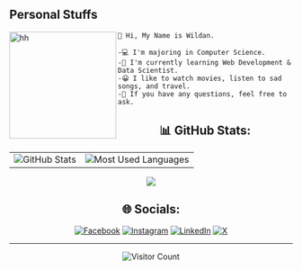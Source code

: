 ## Personal Stuffs

<img align="left" alt="hh" width="190px" src="https://media0.giphy.com/media/2IudUHdI075HL02Pkk/200.webp?cid=ecf05e47er1ul1p8w1stte2mvjvyxafgfid90btspxpxbzkw&ep=v1_gifs_search&rid=200.webp&ct=g" /> 

    👋 Hi, My Name is Wildan.
    
    -💻 I'm majoring in Computer Science.
    -🌱 I'm currently learning Web Development & Data Scientist.
    -😀 I like to watch movies, listen to sad songs, and travel.
    -💬 If you have any questions, feel free to ask.


<div align="center">
    
  ## 📊 GitHub Stats:
  
  <table>
    <tr>
      <td>
        <img src="https://github-readme-stats.vercel.app/api?username=wildanmujjahid29&theme=merko&hide_border=false&include_all_commits=true&count_private=true" alt="GitHub Stats">
      </td>
      <td>
        <img src="https://github-readme-stats.vercel.app/api/top-langs/?username=wildanmujjahid29&theme=merko&hide_border=false&include_all_commits=true&count_private=true&layout=compact" alt="Most Used Languages">
      </td>
    </tr>
  </table>
  
  ![](https://github-readme-streak-stats.herokuapp.com/?user=wildanmujjahid29&theme=merko&hide_border=false)
</div>

<div align="center">
  
## 🌐 Socials:

[![Facebook](https://img.shields.io/badge/Facebook-%231877F2.svg?logo=Facebook&logoColor=white)](https://www.facebook.com/wildan.mujjahidrobbani) 
[![Instagram](https://img.shields.io/badge/Instagram-%23E4405F.svg?logo=Instagram&logoColor=white)](https://www.instagram.com/_wildanmjjhd/) 
[![LinkedIn](https://img.shields.io/badge/LinkedIn-%230077B5.svg?logo=linkedin&logoColor=white)](https://www.linkedin.com/in/wildanmujjahid) 
[![X](https://img.shields.io/badge/X-black.svg?logo=X&logoColor=white)](https://x.com/Wildanmjjhd)

</div>


---
<div align="center">
  
![Visitor Count](https://visitcount.itsvg.in/api?id=wildanmujjahid29&icon=6&color=0)

</div>

<!-- Proudly created with GPRM ( https://gprm.itsvg.in ) -->
